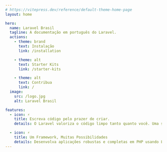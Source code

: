 ```yaml
---
# https://vitepress.dev/reference/default-theme-home-page
layout: home

hero:
  name: Laravel Brasil
  tagline: A documentação em português do Laravel.
  actions:
    - theme: brand
      text: Instalação
      link: /installation

    - theme: alt
      text: Starter Kits
      link: /starter-kits

    - theme: alt
      text: Contribua
      link: /
  image:
    src: /logo.jpg
    alt: Laravel Brasil

features:
  - icon: ⚡
    title: Escreva código pelo prazer de criar.
    details: O Laravel valoriza o código limpo tanto quanto você. Uma sintaxe simples e elegante coloca funcionalidades incríveis ao seu alcance. Cada recurso foi cuidadosamente pensado para oferecer uma experiência incrível ao desenvolvedor.

  - icon: ⚡
    title: Um Framework, Muitas Possibilidades
    details: Desenvolva aplicações robustas e completas em PHP usando Laravel e <a href="https://livewire.laravel.com/" target="_blank">Livewire</a>. Prefere JavaScript? Crie um frontend monolítico com <a href="https://react.dev/" target="_blank">React</a> ou <a href="https://vuejs.org/" target="_blank">Vue</a> integrando Laravel com <a href="https://v2.inertiajs.com/" target="_blank">Inertia</a>. <br> Ou deixe que o Laravel funcione como uma API backend poderosa para sua aplicação <a href="https://nuxt.com/" target="_blank">Nuxt</a>, mobile ou outro frontend. De qualquer forma, nossos kits de início farão você ser produtivo em minutos.
---
```


<style>
.VPImage[alt="Laravel Brasil"] {
    border-radius: 12px;
    margin: 20px; /* Set your desired margin */
    box-shadow: 5px 5px 20px rgb(45 114 253); /* Adjust the shadow color and blur radius as needed */
}
</style>
